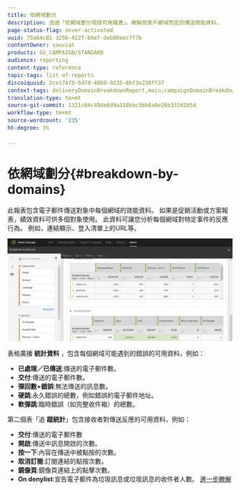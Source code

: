 ```yaml
---
title: 依網域劃分
description: 透過「依網域劃分現成可用報表」，瞭解依客戶網域而定的傳送效能資料。
page-status-flag: never-activated
uuid: 75a64c81-325b-422f-b6ef-deb06eec7f7b
contentOwner: sauviat
products: SG_CAMPAIGN/STANDARD
audience: reporting
content-type: reference
topic-tags: list-of-reports
discoiquuid: 2ce174f9-5d7d-48b9-9235-6bf3e238ff37
context-tags: deliveryDomainBreakdownReport,main;campaignDomainBreakdownReport,main;programDomainBreakdownReport,main
translation-type: tm+mt
source-git-commit: 1321c84c49de6d9a318bbc5bb8a0e28b332d2b5d
workflow-type: tm+mt
source-wordcount: '235'
ht-degree: 3%

---
```



# 依網域劃分{#breakdown-by-domains}

此報表包含電子郵件傳送對象中每個網域的效能資料。 如果是促銷活動或方案報表，績效資料可供多個對象使用。 此資料可讓您分析每個網域對特定事件的反應行為。 例如，連結顯示、登入清單上的URL等。

![](assets/delivery_reports_6.png)

表格廣播 **統計資料** ，包含每個網域可能遇到的錯誤的可用資料，例如：

* **已處理／已傳送**:傳送的電子郵件數。
* **交付**:傳送的電子郵件數。
* **彈回數+錯誤**:無法傳送的訊息數。
* **硬跳**:永久錯誤的總數，例如錯誤的電子郵件地址。
* **軟彈跳**:臨時錯誤（如完整收件箱）的總數。

第二個表「追 **蹤統計**」包含接收者對傳送反應的可用資料，例如：

* **交付**:傳送的電子郵件數
* **開啟**:傳送中訊息開啟的次數。
* **按一下**:內容在傳送中被點按的次數。
* **取消訂閱**:訂閱連結的點按次數。
* **鏡像頁**:鏡像頁連結上的點擊次數。
* **On denylist**:宣告電子郵件為垃圾訊息或垃圾訊息的收件者人數。 [進一步瞭解](../../audiences/using/about-opt-in-and-opt-out-in-campaign.md)

